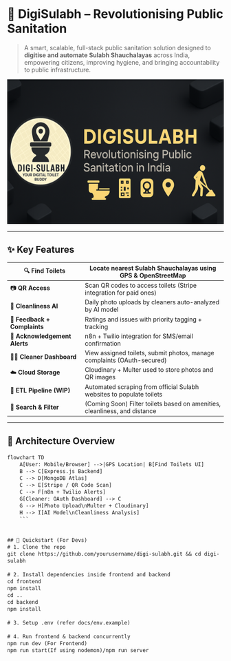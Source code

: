 # 🚽 DigiSulabh – Revolutionising Public Sanitation

> A smart, scalable, full-stack public sanitation solution designed to **digitise and automate Sulabh Shauchalayas** across India, empowering citizens, improving hygiene, and bringing accountability to public infrastructure.

![DigiSulabh Banner](docs/assets/banner.png) <!-- Replace with actual banner -->

---

## ✨ Key Features

| 🔍 **Find Toilets** | Locate nearest Sulabh Shauchalayas using GPS & OpenStreetMap |
|---------------------|---------------------------------------------------------------|
| 📷 **QR Access**     | Scan QR codes to access toilets (Stripe integration for paid ones) |
| 🧼 **Cleanliness AI**| Daily photo uploads by cleaners auto-analyzed by AI model |
| 📣 **Feedback + Complaints** | Ratings and issues with priority tagging + tracking |
| 📲 **Acknowledgement Alerts** | n8n + Twilio integration for SMS/email confirmation |
| 🧑‍🔧 **Cleaner Dashboard** | View assigned toilets, submit photos, manage complaints (OAuth-secured) |
| ☁️ **Cloud Storage** | Cloudinary + Multer used to store photos and QR images |
| 🔄 **ETL Pipeline (WIP)** | Automated scraping from official Sulabh websites to populate toilets |
| 🔎 **Search & Filter** | (Coming Soon) Filter toilets based on amenities, cleanliness, and distance |

---

## 🧠 Architecture Overview

```mermaid
flowchart TD
    A[User: Mobile/Browser] -->|GPS Location| B[Find Toilets UI]
    B --> C[Express.js Backend]
    C --> D[MongoDB Atlas]
    C --> E[Stripe / QR Code Scan]
    C --> F[n8n + Twilio Alerts]
    G[Cleaner: OAuth Dashboard] --> C
    G --> H[Photo Upload\nMulter + Cloudinary]
    H --> I[AI Model\nCleanliness Analysis]
    ```


## 🚀 Quickstart (For Devs)
# 1. Clone the repo
git clone https://github.com/yourusername/digi-sulabh.git && cd digi-sulabh

# 2. Install dependencies inside frontend and backend
cd frontend
npm install
cd ..
cd backend
npm install

# 3. Setup .env (refer docs/env.example)

# 4. Run frontend & backend concurrently
npm run dev (For Frontend)
npm run start(If using nodemon)/npm run server